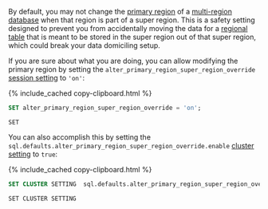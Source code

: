By default, you may not change the [primary region](alter-database.html#set-primary-region) of a [multi-region database](multiregion-overview.html) when that region is part of a super region. This is a safety setting designed to prevent you from accidentally moving the data for a [regional table](regional-tables.html) that is meant to be stored in the super region out of that super region, which could break your data domiciling setup.

If you are sure about what you are doing, you can allow modifying the primary region by setting the `alter_primary_region_super_region_override` [session setting](set-vars.html) to `'on'`:

{% include_cached copy-clipboard.html %}
~~~ sql
SET alter_primary_region_super_region_override = 'on';
~~~

~~~
SET
~~~

You can also accomplish this by setting the `sql.defaults.alter_primary_region_super_region_override.enable` [cluster setting](cluster-settings.html) to `true`:

{% include_cached copy-clipboard.html %}
~~~ sql
SET CLUSTER SETTING  sql.defaults.alter_primary_region_super_region_override.enable = true;
~~~

~~~
SET CLUSTER SETTING
~~~
